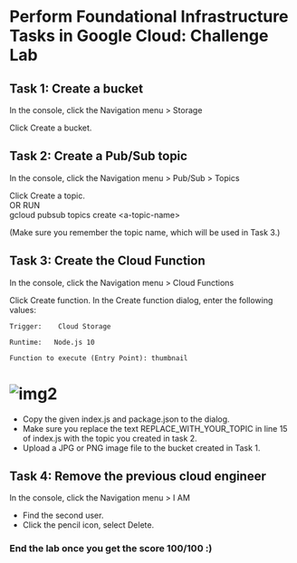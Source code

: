# Perform Foundational Infrastructure Tasks in Google Cloud: Challenge Lab

## Task 1: Create a bucket

In the console, click the Navigation menu > Storage

Click Create a bucket.

## Task 2: Create a Pub/Sub topic

In the console, click the Navigation menu > Pub/Sub > Topics

Click Create a topic. \
OR RUN \
gcloud pubsub topics create \<a-topic-name>

(Make sure you remember the topic name, which will be used in Task 3.)

## Task 3: Create the Cloud Function

In the console, click the Navigation menu > Cloud Functions

Click Create function.
In the Create function dialog, enter the following values:

```
Trigger:    Cloud Storage

Runtime:   Node.js 10

Function to execute (Entry Point): thumbnail
```

# ![img2](https://raw.githubusercontent.com/sachin235/30Days-of-GCP/main/Cloud%20Engineering%20Track/Assets/img2.png)

- Copy the given index.js and package.json to the dialog.
- Make sure you replace the text REPLACE_WITH_YOUR_TOPIC in line 15 of index.js with the topic you created in task 2.
- Upload a JPG or PNG image file to the bucket created in Task 1.

## Task 4: Remove the previous cloud engineer

In the console, click the Navigation menu > I AM

- Find the second user.
- Click the pencil icon, select Delete.

### End the lab once you get the score 100/100 :)
